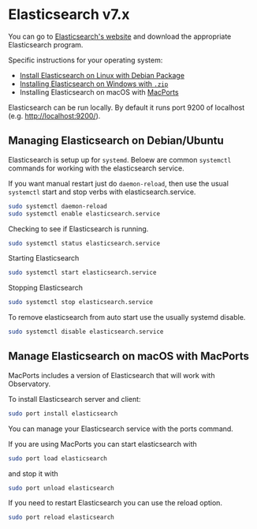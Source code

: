 # Elasticsearch v7.x

You can go to [Elasticsearch's website](https://www.elastic.co/start) and download the appropriate Elasticsearch program.

Specific instructions for your operating system:

- [Install Elasticsearch on Linux with Debian Package](https://www.elastic.co/guide/en/elasticsearch/reference/current/deb.html)
- [Installing Elasticsearch on Windows with `.zip`](https://www.elastic.co/guide/en/elasticsearch/reference/current/zip-windows.html)
- Installing Elasticsearch on macOS with [MacPorts](https://www.macports.org/)

Elasticsearch can be run locally. By default it runs port 9200 of localhost (e.g. <http://localhost:9200/>).


## Managing Elasticsearch on Debian/Ubuntu

Elasticsearch is setup up for `systemd`. Beloew are common `systemctl` commands for working with the elasticsearch service.

If you want manual restart just do `daemon-reload`, then use the usual `systemctl` start and stop verbs with elasticsearch.service.

```sh
sudo systemctl daemon-reload
sudo systemctl enable elasticsearch.service
```

Checking to see if Elasticsearch is running.

```sh
sudo systemctl status elasticsearch.service
```

Starting Elasticsearch

```sh
sudo systemctl start elasticsearch.service
```

Stopping Elasticsearch

```sh
sudo systemctl stop elasticsearch.service
```

To remove elasticsearch from auto start use the usually systemd
disable.

```sh
sudo systemctl disable elasticsearch.service
```


## Manage Elasticsearch on macOS with MacPorts

MacPorts includes a version of Elasticsearch that will
work with Observatory.

To install Elasticsearch server and client:

```sh
sudo port install elasticsearch
```

You can manage your Elasticsearch service with the ports command.

If you are using MacPorts you can start elasticsearch
with

```sh
sudo port load elasticsearch
```

and stop it with

```sh
sudo port unload elasticsearch
```

If you need to restart Elasticsearch you can use the reload option.

```sh
sudo port reload elasticsearch
```
